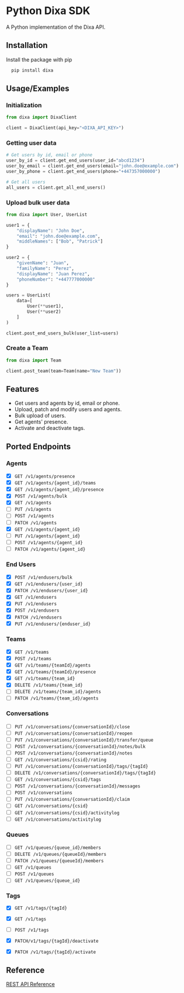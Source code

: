 # Python Dixa SDK

A Python implementation of the Dixa API.

## Installation

Install the package with pip

```bash
  pip install dixa
```

## Usage/Examples

### Initialization
```python
from dixa import DixaClient

client = DixaClient(api_key="<DIXA_API_KEY>")
```

### Getting user data
```python
# Get users by id, email or phone
user_by_id = client.get_end_users(user_id="abcd1234")
user_by_email = client.get_end_users(email="john.doe@example.com")
user_by_phone = client.get_end_users(phone="+447357000000")

# Get all users
all_users = client.get_all_end_users()
```

### Upload bulk user data
```python
from dixa import User, UserList

user1 = {
    "displayName": "John Doe",
    "email": "john.doe@example.com",
    "middleNames": ["Bob", "Patrick"]
}

user2 = {
    "givenName": "Juan",
    "familyName": "Perez",
    "displayName": "Juan Perez",
    "phoneNumber": "+447777000000"
}

users = UserList(
    data=[
        User(**user1),
        User(**user2)
    ]
)

client.post_end_users_bulk(user_list=users)
```

### Create a Team
```python
from dixa import Team

client.post_team(team=Team(name="New Team"))
```

## Features

- Get users and agents by id, email or phone.
- Upload, patch and modify users and agents.
- Bulk upload of users.
- Get agents' presence.
- Activate and deactivate tags.


## Ported Endpoints

### Agents

- [x] `GET /v1/agents/presence`
- [x] `GET /v1/agents/{agent_id}/teams`
- [x] `GET /v1/agents/{agent_id}/presence`
- [x] `POST /v1/agents/bulk`
- [x] `GET /v1/agents`
- [ ] `PUT /v1/agents`
- [ ] `POST /v1/agents`
- [ ] `PATCH /v1/agents`
- [x] `GET /v1/agents/{agent_id}`
- [ ] `PUT /v1/agents/{agent_id}`
- [ ] `POST /v1/agents/{agent_id}`
- [ ] `PATCH /v1/agents/{agent_id}`

### End Users

- [x] `POST /v1/endusers/bulk`
- [x] `GET /v1/endusers/{user_id}`
- [x] `PATCH /v1/endusers/{user_id}`
- [x] `GET /v1/endusers`
- [x] `PUT /v1/endusers`
- [x] `POST /v1/endusers`
- [x] `PATCH /v1/endusers`
- [x] `PUT /v1/endusers/{enduser_id}`

### Teams
- [x] `GET /v1/teams`
- [x] `POST /v1/teams`
- [x] `GET /v1/teams/{teamId}/agents`
- [x] `GET /v1/teams/{teamId}/presence`
- [x] `GET /v1/teams/{team_id}`
- [x] `DELETE /v1/teams/{team_id}`
- [ ] `DELETE /v1/teams/{team_id}/agents`
- [ ] `PATCH /v1/teams/{team_id}/agents`

### Conversations
- [ ] `PUT /v1/conversations/{conversationId}/close`
- [ ] `PUT /v1/conversations/{conversationId}/reopen`
- [ ] `PUT /v1/conversations/{conversationId}/transfer/queue`
- [ ] `POST /v1/conversations/{conversationId}/notes/bulk`
- [ ] `POST /v1/conversations/{conversationId}/notes`
- [ ] `GET /v1/conversations/{csid}/rating`
- [ ] `PUT /v1/conversations/{conversationId}/tags/{tagId}`
- [ ] `DELETE /v1/conversations/{conversationId}/tags/{tagId}`
- [ ] `GET /v1/conversations/{csid}/tags`
- [ ] `POST /v1/conversations/{conversationId}/messages`
- [ ] `POST /v1/conversations`
- [ ] `PUT /v1/conversations/{conversationId}/claim`
- [ ] `GET /v1/conversations/{csid}`
- [ ] `GET /v1/conversations/{csid}/activitylog`
- [ ] `GET /v1/conversations/activitylog`

### Queues
- [ ] `GET /v1/queues/{queue_id}/members`
- [ ] `DELETE /v1/queues/{queueId}/members`
- [ ] `PATCH /v1/queues/{queueId}/members`
- [ ] `GET /v1/queues`
- [ ] `POST /v1/queues`
- [ ] `GET /v1/queues/{queue_id}`

### Tags
- [x] `GET /v1/tags/{tagId}`
- [x] `GET /v1/tags`
- [ ] `POST /v1/tags`
- [x] `PATCH/v1/tags/{tagId}/deactivate`
- [x] `PATCH /v1/tags/{tagId}/activate`


## Reference
[REST API Reference](https://docs.dixa.io/reference/)
